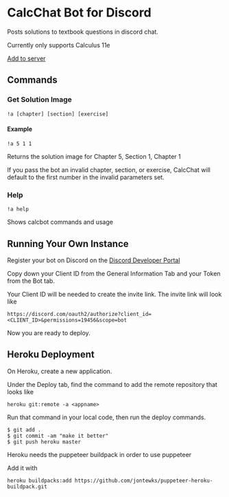 # CalcChat Bot for Discord

Posts solutions to textbook questions in discord chat.

Currently only supports Calculus 11e

[Add to server](https://discord.com/oauth2/authorize?client_id=753420139541561395&permissions=19456&scope=bot)

## Commands

### Get Solution Image

`!a [chapter] [section] [exercise]`

#### Example

`!a 5 1 1`

Returns the solution image for Chapter 5, Section 1, Chapter 1

If you pass the bot an invalid chapter, section, or exercise, CalcChat will default to the first number in the invalid parameters set.

### Help

`!a help`

Shows calcbot commands and usage

## Running Your Own Instance

Register your bot on Discord on the [Discord Developer Portal](https://discord.com/developers/docs/topics/oauth2)

Copy down your Client ID from the General Information Tab and your Token from the Bot tab.

Your Client ID will be needed to create the invite link. The invite link will look like

`https://discord.com/oauth2/authorize?client_id=<CLIENT_ID>&permissions=19456&scope=bot`

Now you are ready to deploy. 

## Heroku Deployment

On Heroku, create a new application.

Under the Deploy tab, find the command to add the remote repository that looks like

`heroku git:remote -a <appname>`

Run that command in your local code, then run the deploy commands.

```
$ git add .
$ git commit -am "make it better"
$ git push heroku master
```

Heroku needs the puppeteer buildpack in order to use puppeteer

Add it with
```
heroku buildpacks:add https://github.com/jontewks/puppeteer-heroku-buildpack.git
```
